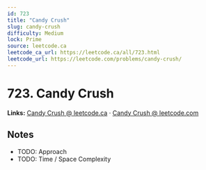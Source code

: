 ```yaml
--- 
id: 723
title: "Candy Crush"
slug: candy-crush
difficulty: Medium
lock: Prime
source: leetcode.ca
leetcode_ca_url: https://leetcode.ca/all/723.html
leetcode_url: https://leetcode.com/problems/candy-crush/
---
```


# 723. Candy Crush

**Links:** [Candy Crush @ leetcode.ca](https://leetcode.ca/all/723.html) · [Candy Crush @ leetcode.com](https://leetcode.com/problems/candy-crush/)

## Notes
- TODO: Approach
- TODO: Time / Space Complexity
